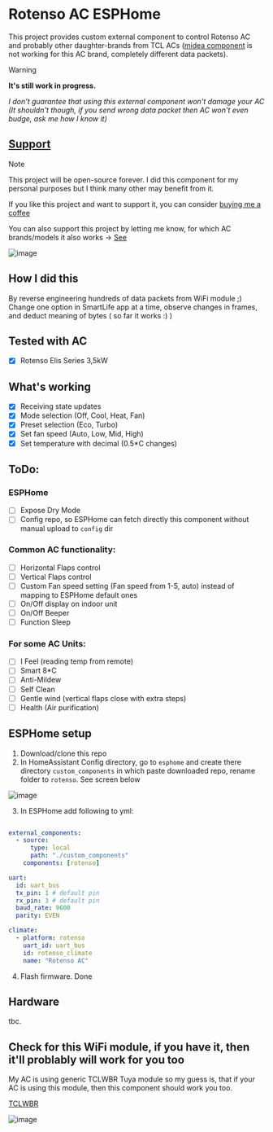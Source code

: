 # Rotenso AC ESPHome

This project provides custom external component to control Rotenso AC and probably other daughter-brands from TCL ACs ([midea component](https://esphome.io/components/climate/midea.html) is not working for this AC brand, completely different data packets).

> [!WARNING]
> **It's still work in progress.**
> 
> _I don't guarantee that using this external component won't damage your AC (It shouldn't though, if you send wrong data packet then AC won't even budge, ask me how I know it)_

## [Support](https://buymeacoffee.com/pabllo)

> [!NOTE]
> This project will be open-source forever. I did this component for my personal purposes but I think many other may benefit from it.
> 
> If you like this project and want to support it, you can consider [buying me a coffee](https://buymeacoffee.com/pabllo)
> 
> You can also support this project by letting me know, for which AC brands/models it also works -> [See](#check-for-this-wifi-module-if-you-have-it-then-itll-problably-will-work-for-you-too)
> 
![image](https://github.com/user-attachments/assets/4af840c1-f809-4a2d-9668-7374ca7e2d52)
> 
## How I did this

By reverse engineering hundreds of data packets from WiFi module ;) Change one option in SmartLife app at a time, observe changes in frames, and deduct meaning of bytes ( so far it works :) )

## Tested with AC

- [x] Rotenso Elis Series 3,5kW


## What's working

- [x] Receiving state updates
- [x] Mode selection (Off, Cool, Heat, Fan)
- [x] Preset selection (Eco, Turbo)
- [x] Set fan speed (Auto, Low, Mid, High)
- [x] Set temperature with decimal (0.5\*C changes)

## ToDo:

### ESPHome

- [ ] Expose Dry Mode
- [ ] Config repo, so ESPHome can fetch directly this component without manual upload to `config` dir

### Common AC functionality:

- [ ] Horizontal Flaps control
- [ ] Vertical Flaps control
- [ ] Custom Fan speed setting (Fan speed from 1-5, auto) instead of mapping to ESPHome default ones
- [ ] On/Off display on indoor unit
- [ ] On/Off Beeper
- [ ] Function Sleep

### For some AC Units:

- [ ] I Feel (reading temp from remote)
- [ ] Smart 8\*C
- [ ] Anti-Mildew
- [ ] Self Clean
- [ ] Gentle wind (vertical flaps close with extra steps)
- [ ] Health (Air purification)

## ESPHome setup
1. Download/clone this repo
2. In HomeAssistant Config directory, go to `esphome` and create there directory `custom_components` in which paste downloaded repo, rename folder to `rotenso`. See screen below

![image](https://github.com/user-attachments/assets/f6d4a096-1f95-4391-a281-8e65f34b43cf)

3. In ESPHome add following to yml:


```yml

external_components:
  - source: 
      type: local
      path: "./custom_components"
    components: [rotenso]

uart:
  id: uart_bus
  tx_pin: 1 # default pin
  rx_pin: 3 # default pin
  baud_rate: 9600
  parity: EVEN

climate:
  - platform: rotenso
    uart_id: uart_bus
    id: rotenso_climate
    name: "Rotenso AC"
```

4. Flash firmware. Done


## Hardware

tbc.

## Check for this WiFi module, if you have it, then it'll problably will work for you too

My AC is using generic TCLWBR Tuya module so my guess is, that if your AC is using this module, then this component should work you too.

[TCLWBR](https://developer.tuya.com/en/docs/iot/tclwbr-datasheet?id=Kcqmpgs2yc5c6)

![image](https://github.com/user-attachments/assets/a02fddab-9535-4807-8265-efb2782c52a5)
